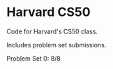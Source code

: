 # Harvard CS50
Code for Harvard's CS50 class.

Includes problem set submissions.

Problem Set 0: 8/8
